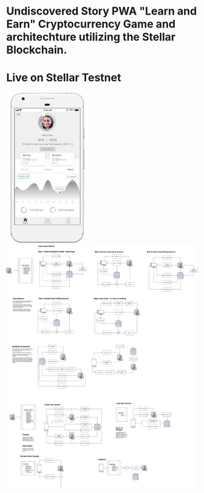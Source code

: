 
# Undiscovered Story PWA "Learn and Earn" Cryptocurrency Game and architechture utilizing the Stellar Blockchain. 
<p align="center"><!-- <img src="https://cloud.githubusercontent.com/assets/124117/22330270/bb6b2728-e408-11e6-9488-d041b317e1e4.png" height="400px"/> -->

<!-- <img src="./images/img1.png" height="400px"/> -->

# Live on Stellar Testnet

<img src="./images/img2.png" height="400px"/>
<br />
<img src="./images/UDGTStellarGamegenesis.png" height="auto"/>


</p>
